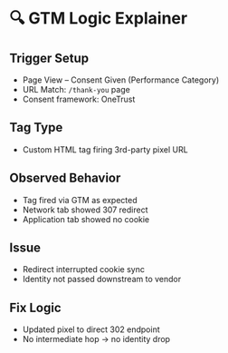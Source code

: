 # 🔍 GTM Logic Explainer

## Trigger Setup
- Page View – Consent Given (Performance Category)
- URL Match: `/thank-you` page
- Consent framework: OneTrust

## Tag Type
- Custom HTML tag firing 3rd-party pixel URL

## Observed Behavior
- Tag fired via GTM as expected
- Network tab showed 307 redirect
- Application tab showed no cookie

## Issue
- Redirect interrupted cookie sync
- Identity not passed downstream to vendor

## Fix Logic
- Updated pixel to direct 302 endpoint
- No intermediate hop → no identity drop
